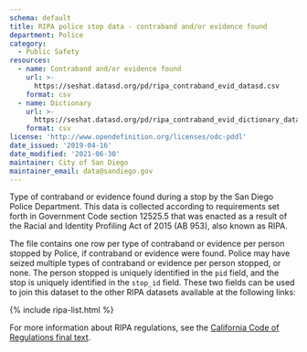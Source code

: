 ```yaml
---
schema: default
title: RIPA police stop data - contraband and/or evidence found
department: Police
category:
  - Public Safety
resources:
  - name: Contraband and/or evidence found
    url: >-
      https://seshat.datasd.org/pd/ripa_contraband_evid_datasd.csv
    format: csv
  - name: Dictionary
    url: >-
      https://seshat.datasd.org/pd/ripa_contraband_evid_dictionary_datasd.csv
    format: csv
license: 'http://www.opendefinition.org/licenses/odc-pddl'
date_issued: '2019-04-16'
date_modified: '2021-06-30'
maintainer: City of San Diego
maintainer_email: data@sandiego.gov
---
```

Type of contraband or evidence found during a stop by the San Diego Police Department. This data is collected according to requirements set forth in Government Code section 12525.5 that was enacted as a result of the Racial and Identity Profiling Act of 2015 (AB 953), also known as RIPA.

<!--more-->

The file contains one row per type of contraband or evidence per person stopped by Police, if contraband or evidence were found. Police may have seized multiple types of contraband or evidence per person stopped, or none. The person stopped is uniquely identified in the `pid` field, and the stop is uniquely identified in the `stop_id` field. These two fields can be used to join this dataset to the other RIPA datasets available at the following links:

{% include ripa-list.html %}

For more information about RIPA regulations, see the [California Code of Regulations final text](https://oag.ca.gov/sites/all/files/agweb/pdfs/ripa/stop-data-reg-final-text-110717.pdf?).